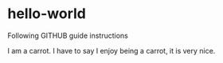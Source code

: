 # hello-world
Following GITHUB guide instructions

I am a carrot. I have to say I enjoy being a carrot, it is very nice.
